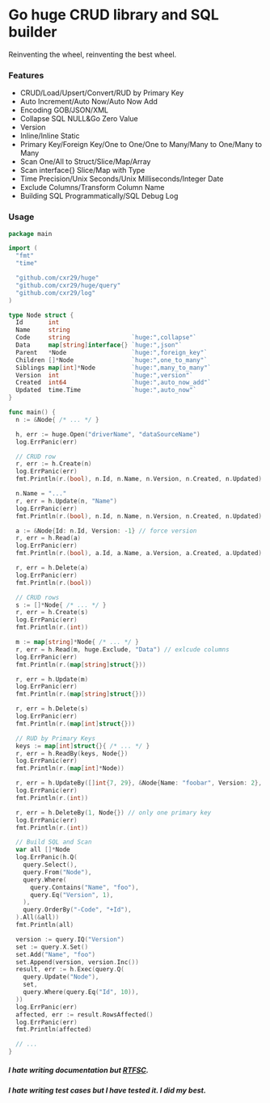 Go huge CRUD library and SQL builder
===
Reinventing the wheel, reinventing the best wheel.

### Features
* CRUD/Load/Upsert/Convert/RUD by Primary Key
* Auto Increment/Auto Now/Auto Now Add
* Encoding GOB/JSON/XML
* Collapse SQL NULL&Go Zero Value
* Version
* Inline/Inline Static
* Primary Key/Foreign Key/One to One/One to Many/Many to One/Many to Many
* Scan One/All to Struct/Slice/Map/Array
* Scan interface{} Slice/Map with Type
* Time Precision/Unix Seconds/Unix Milliseconds/Integer Date
* Exclude Columns/Transform Column Name
* Building SQL Programmatically/SQL Debug Log

### Usage
```go
package main

import (
  "fmt"
  "time"

  "github.com/cxr29/huge"
  "github.com/cxr29/huge/query"
  "github.com/cxr29/log"
)

type Node struct {
  Id       int
  Name     string
  Code     string                 `huge:",collapse"`
  Data     map[string]interface{} `huge:",json"`
  Parent   *Node                  `huge:",foreign_key"`
  Children []*Node                `huge:",one_to_many"`
  Siblings map[int]*Node          `huge:",many_to_many"`
  Version  int                    `huge:",version"`
  Created  int64                  `huge:",auto_now_add"`
  Updated  time.Time              `huge:",auto_now"`
}

func main() {
  n := &Node{ /* ... */ }

  h, err := huge.Open("driverName", "dataSourceName")
  log.ErrPanic(err)

  // CRUD row
  r, err := h.Create(n)
  log.ErrPanic(err)
  fmt.Println(r.(bool), n.Id, n.Name, n.Version, n.Created, n.Updated)

  n.Name = "..."
  r, err = h.Update(n, "Name")
  log.ErrPanic(err)
  fmt.Println(r.(bool), n.Id, n.Name, n.Version, n.Created, n.Updated)

  a := &Node{Id: n.Id, Version: -1} // force version
  r, err = h.Read(a)
  log.ErrPanic(err)
  fmt.Println(r.(bool), a.Id, a.Name, a.Version, a.Created, a.Updated)

  r, err = h.Delete(a)
  log.ErrPanic(err)
  fmt.Println(r.(bool))

  // CRUD rows
  s := []*Node{ /* ... */ }
  r, err = h.Create(s)
  log.ErrPanic(err)
  fmt.Println(r.(int))

  m := map[string]*Node{ /* ... */ }
  r, err = h.Read(m, huge.Exclude, "Data") // exlcude columns
  log.ErrPanic(err)
  fmt.Println(r.(map[string]struct{}))

  r, err = h.Update(m)
  log.ErrPanic(err)
  fmt.Println(r.(map[string]struct{}))

  r, err = h.Delete(s)
  log.ErrPanic(err)
  fmt.Println(r.(map[int]struct{}))

  // RUD by Primary Keys
  keys := map[int]struct{}{ /* ... */ }
  r, err = h.ReadBy(keys, Node{})
  log.ErrPanic(err)
  fmt.Println(r.(map[int]*Node))

  r, err = h.UpdateBy([]int{7, 29}, &Node{Name: "foobar", Version: 2}, "Name") // only version = 2
  log.ErrPanic(err)
  fmt.Println(r.(int))

  r, err = h.DeleteBy(1, Node{}) // only one primary key
  log.ErrPanic(err)
  fmt.Println(r.(int))

  // Build SQL and Scan
  var all []*Node
  log.ErrPanic(h.Q(
    query.Select(),
    query.From("Node"),
    query.Where(
      query.Contains("Name", "foo"),
      query.Eq("Version", 1),
    ),
    query.OrderBy("-Code", "+Id"),
  ).All(&all))
  fmt.Println(all)

  version := query.IQ("Version")
  set := query.X.Set()
  set.Add("Name", "foo")
  set.Append(version, version.Inc())
  result, err := h.Exec(query.Q(
    query.Update("Node"),
    set,
    query.Where(query.Eq("Id", 10)),
  ))
  log.ErrPanic(err)
  affected, err := result.RowsAffected()
  log.ErrPanic(err)
  fmt.Println(affected)

  // ...
}
```

##### I hate writing documentation but [RTFSC](https://godoc.org/github.com/cxr29/huge).
##### I hate writing test cases but I have tested it. I did my best.
